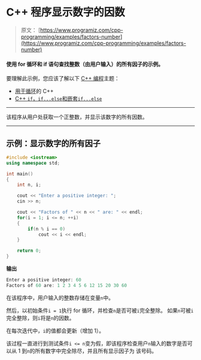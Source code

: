 # C++ 程序显示数字的因数

> 原文： [https://www.programiz.com/cpp-programming/examples/factors-number](https://www.programiz.com/cpp-programming/examples/factors-number)

#### 使用 for 循环和 if 语句查找整数（由用户输入）的所有因子的示例。

要理解此示例，您应该了解以下 [C++ 编程](/cpp-programming "C++ tutorial")主题：

*   [用于循环](/cpp-programming/for-loop)的 C++ 
*   [C++ `if`，`if...else`和嵌套`if...else`](/cpp-programming/if-else)

* * *

该程序从用户处获取一个正整数，并显示该数字的所有因数。

* * *

## 示例：显示数字的所有因子

```cpp
#include <iostream>
using namespace std;

int main()
{
    int n, i;

    cout << "Enter a positive integer: ";
    cin >> n;

    cout << "Factors of " << n << " are: " << endl;  
    for(i = 1; i <= n; ++i)
    {
        if(n % i == 0)
            cout << i << endl;
    }

    return 0;
} 
```

**输出**

```cpp
Enter a positive integer: 60
Factors of 60 are: 1 2 3 4 5 6 12 15 20 30 60

```

在该程序中，用户输入的整数存储在变量`n`中。

然后，以初始条件`i = 1`执行 for 循环，并检查`n`是否可被`i`完全整除。 如果`n`可被`i`完全整除，则`i`将是`n`的因数。

在每次迭代中，`i`的值都会更新（增加 1）。

该过程一直进行到测试条件`i <= n`变为假，即该程序检查用户`n`输入的数字是否可以从 1 到`n`的所有数字中完全除尽，并且所有显示因子为 该号码。